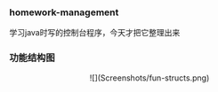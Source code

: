 ### homework-management
学习java时写的控制台程序，今天才把它整理出来
### 功能结构图
<center>![](Screenshots/fun-structs.png)</center>
